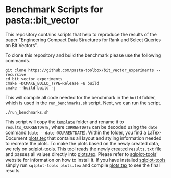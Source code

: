 # Benchmark Scripts for pasta::bit_vector

This repository contains scripts that help to reproduce the results of the paper "Engineering Compact Data Structures for Rank and Select Queries on Bit Vectors".

To clone this repository and build the benchmark please use the following commands.
```
git clone https://github.com/pasta-toolbox/bit_vector_experiments --recursive
cd bit_vector_experiments
cmake -DCMAKE_BUILD_TYPE=Release -B build
cmake --build build -j
```
This will compile all code needed for the benchmark in the `build` folder, which is used in the `run_benchmarks.sh` script.
Next, we can run the script.

```
./run_benchmarks.sh
```

This script will copy the [`template`](template/) folder and rename it to `results_CURRENTDATE`, where `CURRENTDATE` can be decoded using the `date` command (`date --date @CURRENTDATE`).
Within the folder, you find a LaTex-Document [plots.tex][] that contains all layout and styling information needed to recreate the plots.
To make the plots based on the newly created data, we rely on [sqlplot-tools][].
This tool reads the newly created `results.txt` file and passes all values directly into [plots.tex][].
Please refer to [sqlplot-tools]' website for information on how to install it.
If you have installed [sqlplot-tools] simply run `sqlplot-tools plots.tex` and compile [plots.tex][] to see the final results.

[plots.tex]: template/plots.tex
[sqlplot-tools]: https://github.com/bingmann/sqlplot-tools/

